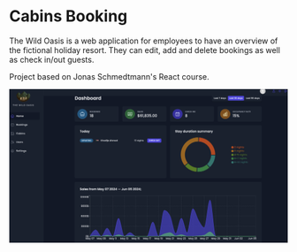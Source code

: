 # Cabins Booking

The Wild Oasis is a web application for employees to have an overview of the fictional holiday resort. They can edit, add and delete bookings as well as check in/out guests.

Project based on Jonas Schmedtmann's React course.

![Screenshot](/wild-oasis-dashboard.png)



